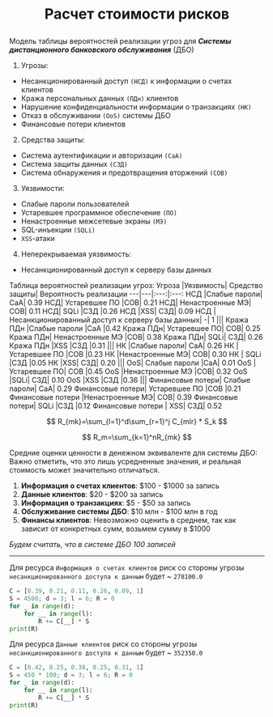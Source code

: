 # <p align = "center">Расчет стоимости рисков</p>


Модель таблицы вероятностей реализации угроз для ***Системы дистанционного банковского обслуживания*** (ДБО)

1. Угрозы:

+ Несанкционированный доступ `(НСД)` к информации о счетах клиентов
+ Кража персональных данных `(ПДн)` клиентов
+ Нарушение конфиденциальности информации о транзакциях `(НК)`
+ Отказ в обслуживании `(OoS)` системы ДБО
+ Финансовые потери клиентов

2. Средства защиты:

+ Система аутентификации и авторизации `(СaA)`
+ Система защиты данных `(СЗД)`
+ Система обнаружения и предотвращения вторжений `(СОВ)`

3. Уязвимости:

+ Слабые пароли пользователей
+ Устаревшее программное обеспечение `(ПО)`
+ Ненастроенные межсетевые экраны `(МЭ)`
+ SQL-инъекции `(SQLi)`
+ `XSS`-атаки

4. Неперекрываемая уязвимость:

+ Несанкционированный доступ к серверу базы данных

Таблица вероятностей реализации угроз:
Угроза	|Уязвимость|	Средство защиты|	Вероятность реализации
---|---|:---:|:---:
НСД	|Слабые пароли|	СaA|	0.39
НСД|	Устаревшее ПО	|СОВ|	0.21
НСД|	Ненастроенные МЭ|	СОВ|	0.11
НСД|	SQLi	|СЗД	|0.26
НСД	|XSS|	СЗД|	0.09
НСД	|Несанкционированный доступ к серверу базы данных|	-|	1
|||
Кража ПДн	|Слабые пароли	|СaA	|0.42
Кража ПДн|	Устаревшее ПО|	СОВ|	0.25
Кража ПДн|	Ненастроенные МЭ	|СОВ|	0.38
Кража ПДн|	SQLi|	СЗД|	0.26
Кража ПДн	|XSS	|СЗД	|0.31
|||
НК	|Слабые пароли|	СaA|	0.26
НК	|Устаревшее ПО	|СОВ	|0.23
НК	|Ненастроенные МЭ|	СОВ|	0.30
НК  |	SQLi	|СЗД	|0.05
НК |XSS|	СЗД|	0.20
|||
OoS|	Слабые пароли	|СaA|	0.01
OoS	|Устаревшее ПО|	СОВ	|0.45
OoS	|Ненастроенные МЭ	|СОВ|	0.32
OoS	|SQLi|	СЗД|	0.10
OoS	|XSS	|СЗД	|0.36
|||
Финансовые потери|	Слабые пароли|	СaA|	0.29
Финансовые потери|	Устаревшее ПО	|СОВ	|0.21
Финансовые потери	|Ненастроенные МЭ|	СОВ|	0.39
Финансовые потери|	SQLi	|СЗД	|0.12
Финансовые потери	| XSS|	СЗД|	0.52



$$
R_{mk}=\sum_{l=1}^d\sum_{r=1}^j C_{mlr} * S_k
$$

$$
R_m=\sum_{k=1}^nR_{mk}
$$


Средние оценки ценности в денежном эквиваленте для системы ДБО:
Важно отметить, что это лишь усредненные значения, и реальная стоимость может значительно отличаться.

1. **Информация о счетах клиентов**: $100 - $1000 за запись
2. **Данные клиентов**: $20 - $200 за запись
3. **Информация о транзакциях**: $5 - $50 за запись
4. **Обслуживание системы ДБО**: $10 млн - $100 млн в год
5. **Финансы клиентов**: Невозможно оценить в среднем, так как зависит от конкретных сумм, возьмем сумму в $1000

*Будем считать, что в системе ДБО 100 записей*

---

Для ресурса `Информация о счетах клиентов` риск со стороны угрозы `несанкционированного доступа к данным` будет ~ `278100.0`

```python
C = [0.39, 0.21, 0.11, 0.26, 0.09, 1]
S = 4500; d = 3; l = 6; R = 0
for _ in range(d):
    for __ in range(l):
        R += C[__] * S
print(R)
```

Для ресурса `Данные клиентов` риск со стороны угрозы `несанкционированного доступа к данным` будет ~ `352350.0`

```python
C = [0.42, 0.25, 0.38, 0.25, 0.31, 1]
S = 450 * 100; d = 3; l = 6; R = 0
for _ in range(d):
    for __ in range(l):
        R += C[__] * S
print(R)
```

